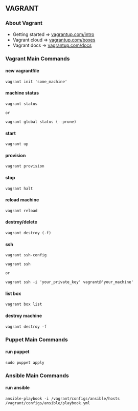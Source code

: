 ## VAGRANT

### About Vagrant
- Getting started => [vagrantup.com/intro](https://www.vagrantup.com/intro/getting-started)
- Vagrant cloud => [vagrantup.com/boxes](https://app.vagrantup.com/boxes/search)
- Vagrant docs => [vagrantup.com/docs](https://www.vagrantup.com/docs)

### Vagrant Main Commands

#### new vagrantfile
```
vagrant init 'some_machine'
```

#### machine status
```
vagrant status

or

vagrant global status (--prune)
```

#### start
```
vagrant up
```

#### provision
```
vagrant provision
```

#### stop
```
vagrant halt
```

#### reload machine
```
vagrant reload
```

#### destroy/delete
```
vagrant destroy (-f)
```

#### ssh
```
vagrant ssh-config

vagrant ssh

or

vagrant ssh -i 'your_private_key' vagrant@'your_machine'
```

#### list box
```
vagrant box list
```

#### destroy machine
```
vagrant destroy -f
```

### Puppet Main Commands

#### run puppet
```
sudo puppet apply
```

### Ansible Main Commands

#### run ansible
```
ansible-playbook -i /vagrant/configs/ansible/hosts /vagrant/configs/ansible/playbook.yml
```
